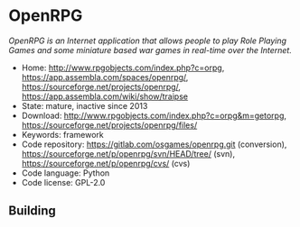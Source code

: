 # OpenRPG

_OpenRPG is an Internet application that allows people to play Role Playing Games and some miniature based war games in real-time over the Internet._

- Home: http://www.rpgobjects.com/index.php?c=orpg, https://app.assembla.com/spaces/openrpg/, https://sourceforge.net/projects/openrpg/, https://app.assembla.com/wiki/show/traipse
- State: mature, inactive since 2013
- Download: http://www.rpgobjects.com/index.php?c=orpg&m=getorpg, https://sourceforge.net/projects/openrpg/files/
- Keywords: framework
- Code repository:  https://gitlab.com/osgames/openrpg.git (conversion), https://sourceforge.net/p/openrpg/svn/HEAD/tree/ (svn), https://sourceforge.net/p/openrpg/cvs/ (cvs)
- Code language: Python
- Code license: GPL-2.0

## Building


